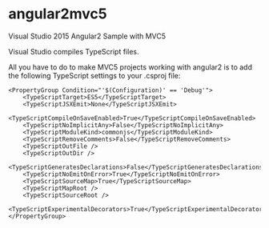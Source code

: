 # angular2mvc5
Visual Studio 2015 Angular2 Sample with MVC5

Visual Studio compiles TypeScript files. 

All you have to do to make MVC5 projects working with angular2 is to add the following TypeScript settings to your .csproj file:
```
<PropertyGroup Condition="'$(Configuration)' == 'Debug'">
    <TypeScriptTarget>ES5</TypeScriptTarget>
    <TypeScriptJSXEmit>None</TypeScriptJSXEmit>
    <TypeScriptCompileOnSaveEnabled>True</TypeScriptCompileOnSaveEnabled>
    <TypeScriptNoImplicitAny>False</TypeScriptNoImplicitAny>
    <TypeScriptModuleKind>commonjs</TypeScriptModuleKind>
    <TypeScriptRemoveComments>False</TypeScriptRemoveComments>
    <TypeScriptOutFile />
    <TypeScriptOutDir />
    <TypeScriptGeneratesDeclarations>False</TypeScriptGeneratesDeclarations>
    <TypeScriptNoEmitOnError>True</TypeScriptNoEmitOnError>
    <TypeScriptSourceMap>True</TypeScriptSourceMap>
    <TypeScriptMapRoot />
    <TypeScriptSourceRoot />
    <TypeScriptExperimentalDecorators>True</TypeScriptExperimentalDecorators>
</PropertyGroup>
```
  
